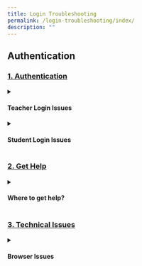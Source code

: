 ```yaml
---
title: Login Troubleshooting
permalink: /login-troubleshooting/index/
description: ""
---
```

<h2>Authentication</h2>

<h3><a id="authentication" target="_blank" href="../login-troubleshooting/authentication/index/">1. Authentication</a>
</h3>
<details>
 <summary><h4>Teacher Login Issues</h4></summary>

<ul>
  <li><a target="_blank" href="../login-troubleshooting/authentication/log-in-with-mims-teacher/">Log in with MIMS (Teacher)</a></li>
  <li><a target="_blank" href="../login-troubleshooting/authentication/reset-sls-password-teacher/">Reset SLS Password (Teacher)</a></li>
  <li><a target="_blank" href="../login-troubleshooting/authentication/password-reset-email/">Password Reset Email</a></li>
  <li><a target="_blank" href="../login-troubleshooting/authentication/locked-account/">Locked Account</a></li>
</ul>
</details>
	
<details><summary><h4>Student Login Issues</h4></summary>
	
<ul>
  <li><a href="../login-troubleshooting/authentication/login-with-mims-student/" target="_blank">Log in with MIMS (Student)</a></li>
  <li><a href="../login-troubleshooting/authentication/reset-sls-password-student/" target="_blank">Reset SLS Password (Student)</a></li>
  <li><a href="../login-troubleshooting/authentication/forgot-sls-username/" target="_blank">Forgot SLS Username</a></li>
<li><a href="../login-troubleshooting/authentication/unsuccessful-password-reset-attempts/" target="_blank">Unsuccessful Password Reset Attempts</a></li>
<li><a href="../login-troubleshooting/authentication/unlock-account/" target="_blank">Unlock Account</a></li>
</ul>
</details>

<h3><a id="get-help" target="_blank" href="../login-troubleshooting/get-help/index/">2. Get Help</a>
</h3>
<details>
 <summary><h4>Where to get help?</h4></summary>

<ul>
  <li><a target="_blank" href="../login-troubleshooting/get-help/get-help-from-your-school/">Get Help from your School</a></li>
  <li><a target="_blank" href="../login-troubleshooting/get-help/contact-sls-helpdesk/">Contact SLS Helpdesk</a></li>
</ul>
</details>

<h3><a id="technical-issues" target="_blank" href="../login-troubleshooting/technical-issues/index/">3. Technical Issues</a>
</h3>
<details>
 <summary><h4>Browser Issues</h4></summary>

<ul>
  <li><a target="_blank" href="../login-troubleshooting/technical-issues/operating-system-and-browser-requirements/">Operating System and Browser Requirements</a></li>
  <li><a target="_blank" href="../login-troubleshooting/technical-issues/web-browser-troubleshooting-tips/">Web Browser Troubleshooting Tips</a></li>
  <li><a target="_blank" href="../login-troubleshooting/technical-issues/slow-site-loading/">Slow Site Loading</a></li>
</ul>
</details>